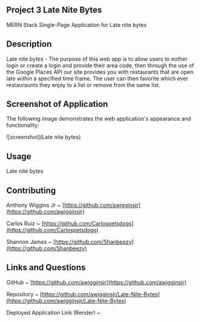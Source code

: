 ## Project 3 Late Nite Bytes

MERN Stack Single-Page Application for Late nite bytes

## Description

Late nite bytes - The purpose of this web app is to allow users to eother login or create a login and provide their area code, then through the use of the Google Places API our site provides you with restaurants that are open late within a specified time frame. The user can then favorite which ever restauraunts they enjoy to a list or remove from the same list. 

## Screenshot of Application

The following image demonstrates the web application's appearance and functionality:

![screenshot](Late nite bytes)

## Usage

Late nite bytes

## Contributing

Anthony Wiggins Jr ~ [https://github.com/awigginsjr](https://github.com/awigginsjr)

Carlos Ruiz ~ [https://github.com/Carlospetsdogs](https://github.com/Carlospetsdogs)

Shannon James ~ [https://github.com/Shanbeezy](https://github.com/Shanbeezy)

## Links and Questions

GitHub ~ [https://github.com/awigginsjr](https://github.com/awigginsjr)

Repository ~ [https://github.com/awigginsjr/Late-Nite-Bytes](https://github.com/awigginsjr/Late-Nite-Bytes)

Deployed Application Link (Render) ~ 
